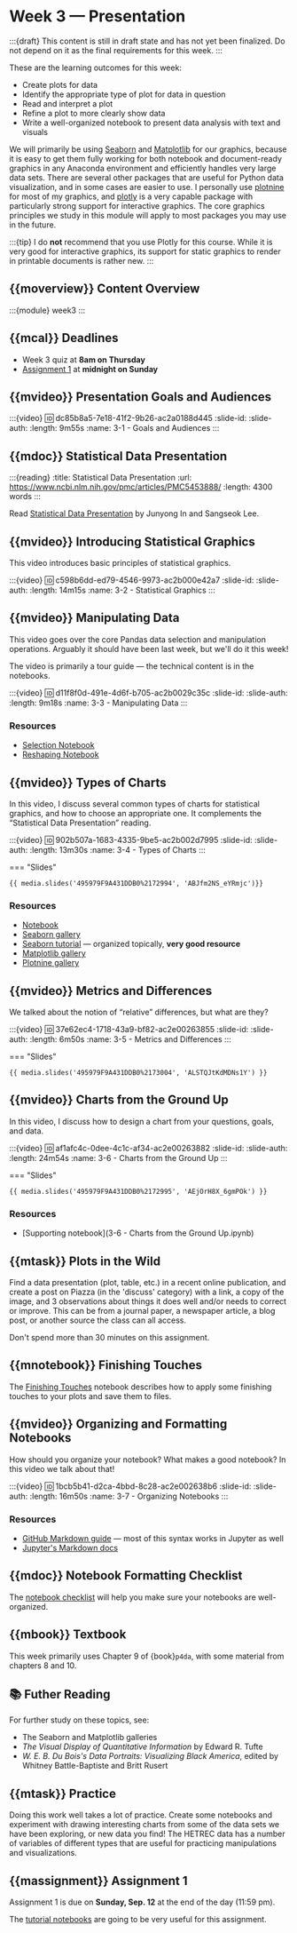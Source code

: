 # Week 3 — Presentation

:::{draft}
This content is still in draft state and has not yet been finalized.
Do not depend on it as the final requirements for this week.
:::

These are the learning outcomes for this week:

* Create plots for data
* Identify the appropriate type of plot for data in question
* Read and interpret a plot
* Refine a plot to more clearly show data
* Write a well-organized notebook to present data analysis with text and visuals

We will primarily be using [Seaborn][] and [Matplotlib][] for our graphics, because it is easy to
get them fully working for both notebook and document-ready graphics in any Anaconda environment and
efficiently handles very large data sets. There are several other packages that are useful for
Python data visualization, and in some cases are easier to use. I personally use [plotnine][] for
most of my graphics, and [plotly][] is a very capable package with particularly strong support for
interactive graphics. The core graphics principles we study in this module will apply to most
packages you may use in the future.

:::{tip}
I do **not** recommend that you use Plotly for this course.  While it is very good for interactive graphics,
its support for static graphics to render in printable documents is rather new.
:::

[Seaborn]: https://seaborn.pydata.org/
[Matplotlib]: https://matplotlib.org/
[plotnine]: https://plotnine.readthedocs.io/en/stable/
[plotly]: https://plotly.com/python/plotly-fundamentals/

## {{moverview}} Content Overview

:::{module} week3
:::

## {{mcal}} Deadlines

- Week 3 quiz at **8am on Thursday**
- [Assignment 1](../assigments/A1/index.md) at **midnight on Sunday**

## {{mvideo}} Presentation Goals and Audiences

:::{video}
:id: dc85b8a5-7e18-41f2-9b26-ac2a0188d445
:slide-id:
:slide-auth:
:length: 9m55s
:name: 3-1 - Goals and Audiences
:::

## {{mdoc}} Statistical Data Presentation

:::{reading}
:title: Statistical Data Presentation
:url: https://www.ncbi.nlm.nih.gov/pmc/articles/PMC5453888/
:length: 4300 words
:::

Read [Statistical Data Presentation](https://www.ncbi.nlm.nih.gov/pmc/articles/PMC5453888/) by Junyong In and Sangseok Lee.

## {{mvideo}} Introducing Statistical Graphics

This video introduces basic principles of statistical graphics.

:::{video}
:id: c598b6dd-ed79-4546-9973-ac2b000e42a7
:slide-id:
:slide-auth:
:length: 14m15s
:name: 3-2 - Statistical Graphics
:::

## {{mvideo}} Manipulating Data

This video goes over the core Pandas data selection and manipulation operations.
Arguably it should have been last week, but we'll do it this week!

The video is primarily a tour guide — the technical content is in the notebooks.

:::{video}
:id: d11f8f0d-491e-4d6f-b705-ac2b0029c35c
:slide-id:
:slide-auth:
:length: 9m18s
:name: 3-3 - Manipulating Data
:::

### Resources

- [Selection Notebook](../../resources/tutorials/Selection.ipynb)
- [Reshaping Notebook](../../resources/tutorials/Reshaping.ipynb)

## {{mvideo}} Types of Charts

In this video, I discuss several common types of charts for statistical graphics, and how to choose an appropriate one.
It complements the “Statistical Data Presentation” reading.

:::{video}
:id: 902b507a-1683-4335-9be5-ac2b002d7995
:slide-id:
:slide-auth:
:length: 13m30s
:name: 3-4 - Types of Charts
:::

=== "Slides"

    {{ media.slides('495979F9A431DDB0%2172994', 'ABJfm2NS_eYRmjc')}}

### Resources

- [Notebook](../../resources/tutorials/Charting.ipynb)
- [Seaborn gallery](/seaborn/examples/index.html)
- [Seaborn tutorial](/seaborn/tutorial.html) — organized topically, **very good resource**
- [Matplotlib gallery](https://matplotlib.org/gallery.html)
- [Plotnine gallery](https://plotnine.readthedocs.io/en/stable/gallery.html)

## {{mvideo}} Metrics and Differences

We talked about the notion of “relative” differences, but what are they?

:::{video}
:id: 37e62ec4-1718-43a9-bf82-ac2e00263855
:slide-id:
:slide-auth:
:length: 6m50s
:name: 3-5 - Metrics and Differences
:::

=== "Slides"

    {{ media.slides('495979F9A431DDB0%2173004', 'ALSTQJtKdMDNs1Y') }}


## {{mvideo}} Charts from the Ground Up

In this video, I discuss how to design a chart from your questions, goals, and data.

:::{video}
:id: af1afc4c-0dee-4c1c-af34-ac2e00263882
:slide-id:
:slide-auth:
:length: 24m54s
:name: 3-6 - Charts from the Ground Up
:::

=== "Slides"

    {{ media.slides('495979F9A431DDB0%2172995', 'AEjOrH8X_6gmPOk') }}

### Resources

- [Supporting notebook](3-6 - Charts from the Ground Up.ipynb)

## {{mtask}} Plots in the Wild

Find a data presentation (plot, table, etc.) in a recent online publication, and create a post on Piazza (in the 'discuss' category) with a link, a copy of the image, and 3 observations about things it does well and/or needs to correct or improve.
This can be from a journal paper, a newspaper article, a blog post, or another source the class can all access.

Don't spend more than 30 minutes on this assignment.

## {{mnotebook}} Finishing Touches

The [Finishing Touches](../../resources/tutorials/ChartFinishingTouches.ipynb) notebook describes how to apply some finishing touches to your plots and save them to files.

## {{mvideo}} Organizing and Formatting Notebooks

How should you organize your notebook?
What makes a good notebook?
In this video we talk about that!

:::{video}
:id: 1bcb5b41-d2ca-4bbd-8c28-ac2e002638b6
:slide-id:
:slide-auth:
:length: 16m50s
:name: 3-7 - Organizing Notebooks
:::

### Resources

- [GitHub Markdown guide](https://guides.github.com/features/mastering-markdown/) — most of this syntax works in Jupyter as well
- [Jupyter's Markdown docs](https://jupyter-notebook.readthedocs.io/en/stable/examples/Notebook/Working%20With%20Markdown%20Cells.html)

## {{mdoc}} Notebook Formatting Checklist

The [notebook checklist](../../resources/notebook-checklist.md) will help you make sure your notebooks are well-organized.

## {{mbook}} Textbook

This week primarily uses Chapter 9 of {book}`p4da`, with some material from chapters 8 and 10.

## 📚 Futher Reading

For further study on these topics, see:

* The Seaborn and Matplotlib galleries
* <cite>The Visual Display of Quantitative Information</cite> by Edward R. Tufte
* <cite>W. E. B. Du Bois's Data Portraits: Visualizing Black America</cite>, edited by Whitney Battle-Baptiste and Britt Rusert

## {{mtask}} Practice

Doing this work well takes a lot of practice.  Create some notebooks and experiment with drawing interesting charts from some of the data sets we have been exploring, or new data you find!
The HETREC data has a number of variables of different types that are useful for practicing manipulations and visualizations.

## {{massignment}} Assignment 1

Assignment 1 is due on **Sunday, Sep. 12** at the end of the day (11:59 pm).

The [tutorial notebooks](../resources/tutorials/index.md) are going to be very useful for this assignment.
